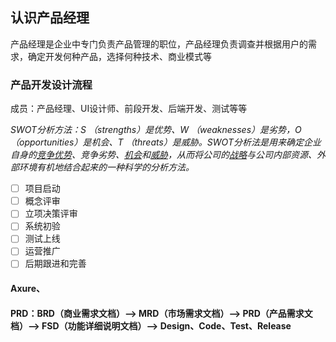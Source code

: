 ## 认识产品经理

产品经理是企业中专门负责产品管理的职位，产品经理负责调查并根据用户的需求，确定开发何种产品，选择何种技术、商业模式等

### 产品开发设计流程

成员：产品经理、UI设计师、前段开发、后端开发、测试等等

_SWOT分析方法：S （strengths）是优势、W （weaknesses）是劣势，O （opportunities）是机会、T （threats）是威胁。SWOT分析法是用来确定企业自身的_[_竞争优势_](http://baike.baidu.com/item/竞争优势/80963)_、竞争劣势、_[_机会_](http://baike.baidu.com/item/机会/32684)_和_[_威胁_](http://baike.baidu.com/item/威胁/39922)_，从而将公司的_[_战略_](http://baike.baidu.com/item/战略/1210606)_与公司内部资源、外部环境有机地结合起来的一种科学的分析方法。_

* [ ] 项目启动
* [ ] 概念评审
* [ ] 立项决策评审
* [ ] 系统初验
* [ ] 测试上线
* [ ] 运营推广
* [ ] 后期跟进和完善

#### Axure、

#### PRD：BRD（商业需求文档）--&gt;  MRD（市场需求文档）--&gt;  PRD（产品需求文档）--&gt;  FSD（功能详细说明文档）--&gt;  Design、Code、Test、Release




